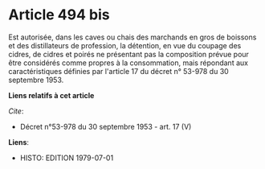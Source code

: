 # Article 494 bis

Est autorisée, dans les caves ou chais des marchands en gros de boissons et des distillateurs de profession, la détention, en
vue du coupage des cidres, de cidres et poirés ne présentant pas la composition prévue pour être considérés comme propres à
la consommation, mais répondant aux caractéristiques définies par l'article 17 du décret n° 53-978 du 30 septembre 1953.

**Liens relatifs à cet article**

_Cite_:

  - Décret n°53-978 du 30 septembre 1953 - art. 17 (V)

**Liens**:

  - HISTO: EDITION 1979-07-01
